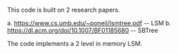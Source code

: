 This code is built on 2 research papers.

a. https://www.cs.umb.edu/~poneil/lsmtree.pdf -- LSM
b. https://dl.acm.org/doi/10.1007/BF01185680 -- SBTree

The code implements a 2 level in memory LSM.
